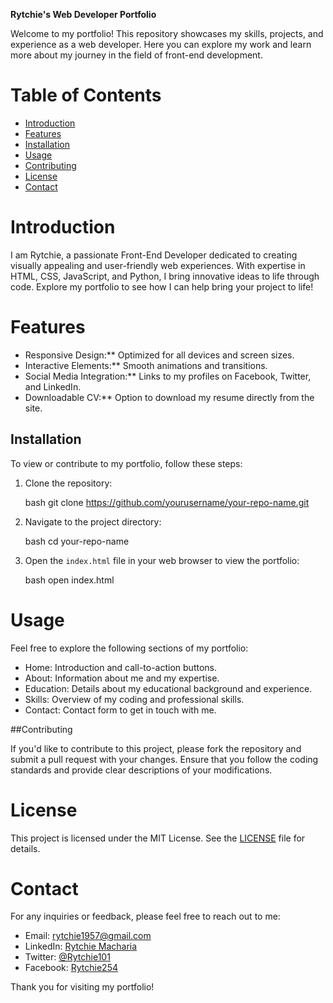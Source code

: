 **Rytchie's Web Developer Portfolio**

Welcome to my portfolio! This repository showcases my skills, projects, and experience as a web developer. Here you can explore my work and learn more about my journey in the field of front-end development.

# Table of Contents

- [Introduction](#introduction)
- [Features](#features)
- [Installation](#installation)
- [Usage](#usage)
- [Contributing](#contributing)
- [License](#license)
- [Contact](#contact)

# Introduction

I am Rytchie, a passionate Front-End Developer dedicated to creating visually appealing and user-friendly web experiences.
With expertise in HTML, CSS, JavaScript, and Python, I bring innovative ideas to life through code.
Explore my portfolio to see how I can help bring your project to life!

# Features

- Responsive Design:** Optimized for all devices and screen sizes.
- Interactive Elements:** Smooth animations and transitions.
- Social Media Integration:** Links to my profiles on Facebook, Twitter, and LinkedIn.
- Downloadable CV:** Option to download my resume directly from the site.

## Installation

To view or contribute to my portfolio, follow these steps:

1. Clone the repository:

    bash
    git clone https://github.com/yourusername/your-repo-name.git


2. Navigate to the project directory:

    bash
    cd your-repo-name


3. Open the `index.html` file in your web browser to view the portfolio:

    bash
    open index.html
   

# Usage

Feel free to explore the following sections of my portfolio:

- Home: Introduction and call-to-action buttons.
- About: Information about me and my expertise.
- Education: Details about my educational background and experience.
- Skills: Overview of my coding and professional skills.
- Contact: Contact form to get in touch with me.

##Contributing

If you'd like to contribute to this project, please fork the repository and submit a pull request with your changes. Ensure that you follow the coding standards and provide clear descriptions of your modifications.

# License

This project is licensed under the MIT License. See the [LICENSE](LICENSE) file for details.

# Contact

For any inquiries or feedback, please feel free to reach out to me:

- Email: rytchie1957@gmail.com
- LinkedIn: [Rytchie Macharia](https://www.linkedin.com/in/rytchie-macharia-042184325/)
- Twitter: [@Rytchie101](https://x.com/Rytchie101)
- Facebook: [Rytchie254](https://www.facebook.com/Rytchie254/)

Thank you for visiting my portfolio!
